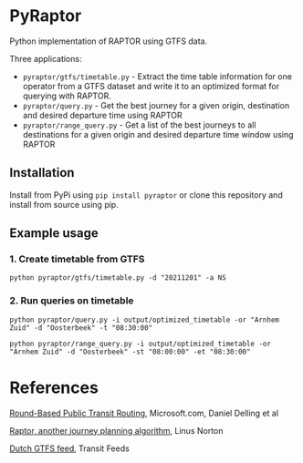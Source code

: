 # PyRaptor

Python implementation of RAPTOR using GTFS data.

Three applications:

- `pyraptor/gtfs/timetable.py` - Extract the time table information for one operator from a GTFS dataset and write it to an optimized format for querying with RAPTOR.
- `pyraptor/query.py` - Get the best journey for a given origin, destination and desired departure time using RAPTOR
- `pyraptor/range_query.py` - Get a list of the best journeys to all destinations for a given origin and desired departure time window using RAPTOR

## Installation

Install from PyPi using `pip install pyraptor` or clone this repository and install from source using pip.

## Example usage

### 1. Create timetable from GTFS

`python pyraptor/gtfs/timetable.py -d "20211201" -a NS`

### 2. Run queries on timetable

`python pyraptor/query.py -i output/optimized_timetable -or "Arnhem Zuid" -d "Oosterbeek" -t "08:30:00"`

`python pyraptor/range_query.py -i output/optimized_timetable -or "Arnhem Zuid" -d "Oosterbeek" -st "08:00:00" -et "08:30:00"`

# References

[Round-Based Public Transit Routing](https://www.microsoft.com/en-us/research/wp-content/uploads/2012/01/raptor_alenex.pdf), Microsoft.com, Daniel Delling et al

[Raptor, another journey planning algorithm](https://ljn.io/posts/raptor-journey-planning-algorithm), Linus Norton

[Dutch GTFS feed](http://transitfeeds.com/p/ov/814), Transit Feeds
